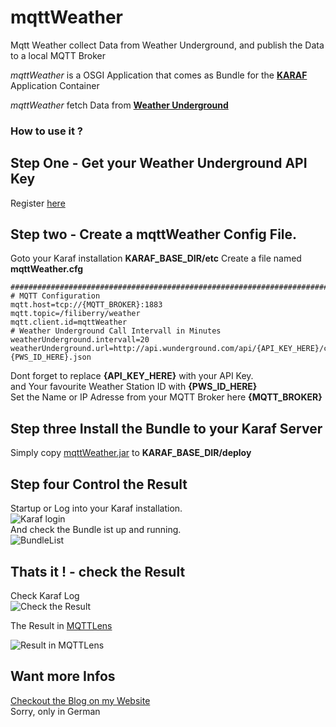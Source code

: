 # mqttWeather 
Mqtt Weather collect Data from Weather Underground, and publish the Data to a local MQTT Broker

*mqttWeather* is a OSGI Application that comes as Bundle for the [**KARAF**](http://karaf.apache.org/) Application Container 

*mqttWeather* fetch Data from [**Weather Underground**](https://www.wunderground.com/?apiref=f6b55eeacae18321)  

### How to use it ?

## Step One - Get your Weather Underground API Key
Register [here](https://www.wunderground.com/weather/api/)

## Step two - Create a mqttWeather Config File. 

Goto your Karaf installation **KARAF_BASE_DIR/etc** 
Create a file named **mqttWeather.cfg**
```
############################################################################
# MQTT Configuration
mqtt.host=tcp://{MQTT_BROKER}:1883
mqtt.topic=/filiberry/weather
mqtt.client.id=mqttWeather
# Weather Underground Call Intervall in Minutes
weatherUnderground.intervall=20
weatherUnderground.url=http://api.wunderground.com/api/{API_KEY_HERE}/conditions/q/pws:{PWS_ID_HERE}.json
```
Dont forget to replace **{API_KEY_HERE}** with your API Key.   
and Your favourite Weather Station ID with **{PWS_ID_HERE}**  
Set the Name or IP Adresse from your MQTT Broker here **{MQTT_BROKER}**

## Step three Install the Bundle to your Karaf Server
Simply copy [mqttWeather.jar](https://github.com/JKarthaus/mqttWeather/blob/master/mqttWeather.jar) to **KARAF_BASE_DIR/deploy**

## Step four Control the Result
Startup or Log into your Karaf installation.  
![Karaf login](http://www.joern-karthaus.de/blog/img/mqttweather2.png)  
And check the Bundle ist up and running.    
![BundleList](http://www.joern-karthaus.de/blog/img/mqttweather3.png)  

## Thats it ! - check the Result 
Check Karaf Log  
![Check the Result](http://www.joern-karthaus.de/blog/img/mqttweather4.png)

The Result in [MQTTLens](https://github.com/sandro-k/MQTTLensChromeApp) 

![Result in MQTTLens](http://www.joern-karthaus.de/blog/img/mqttweather1.png)  

## Want more Infos
[Checkout the Blog on my Website](http://www.joern-karthaus.de/blog/mqttweather.html)  
Sorry, only in German


